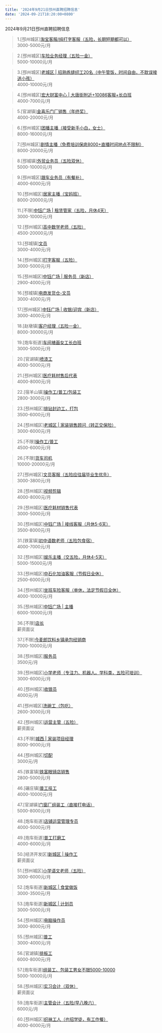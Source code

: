 ```yaml
---
title: '2024年9月21日邳州直聘招聘信息'
date: '2024-09-21T18:20:00+0800'
---
```

2024年9月21日邳州直聘招聘信息
<!--more-->
>1.[邳州城区][淘宝客服/纯打字客服（五险，长期短期都可以）](https://www.pizhouzhipin.com/job/36818)<br>
>3000-5000元/月

>2.[邳州城区][车险业务经理（五险一金）](https://www.pizhouzhipin.com/job/21289)<br>
>5000-10000元/月

>3.[邳州城区][老城区 | 招熟练缝纫工20名（中午管饭，时间自由，不耽误接送小孩）](https://www.pizhouzhipin.com/job/36976)<br>
>4000-10000元/月

>4.[邳州城区][宏大财富中心 | 大唐街附近+10086客服+长白班](https://www.pizhouzhipin.com/job/22961)<br>
>4000-7000元/月

>5.[官湖镇][金喜乐门厂销售（年终奖）](https://www.pizhouzhipin.com/job/20187)<br>
>4000-20000元/月

>6.[邳州城区][团播主播（接受新手小白，女士）](https://www.pizhouzhipin.com/job/36473)<br>
>8000-16000元/月

>7.[邳州城区][剧情主播（免费培训保底8000+直播时间地点不限制）](https://www.pizhouzhipin.com/job/37494)<br>
>8000-20000元/月

>8.[邳城镇][外贸业务员（五险双休）](https://www.pizhouzhipin.com/job/36738)<br>
>5000-10000元/月

>9.[邳州城区][跟车业务员（有餐补）](https://www.pizhouzhipin.com/job/32711)<br>
>4000-6000元/月

>10.[邳州城区][居家主播（宝妈班）](https://www.pizhouzhipin.com/job/37493)<br>
>8000-20000元/月

>11.[不限][中钰广场 | 租赁管家（五险，月休4天）](https://www.pizhouzhipin.com/job/36443)<br>
>3000-10000元/月

>12.[邳州城区][高中数学老师（五险）](https://www.pizhouzhipin.com/job/37163)<br>
>4500-20000元/月

>13.[邳城镇][文员](https://www.pizhouzhipin.com/job/37482)<br>
>3000-4000元/月

>14.[邳州城区][打字客服（五险）](https://www.pizhouzhipin.com/job/37502)<br>
>3000-5000元/月

>15.[邳州城区][中钰广场 | 服务员（新店）](https://www.pizhouzhipin.com/job/37512)<br>
>2900-4000元/月

>16.[邳城镇][电商发货仓-文员](https://www.pizhouzhipin.com/job/37109)<br>
>3000-4000元/月

>17.[邳州城区][中钰广场 | 收银/迎宾（新店）](https://www.pizhouzhipin.com/job/37511)<br>
>3000-4000元/月

>18.[赵墩镇][客户经理（五险一金）](https://www.pizhouzhipin.com/job/37041)<br>
>8000-30000元/月

>19.[炮车街道][车间裱画女工长白班](https://www.pizhouzhipin.com/job/27254)<br>
>3000-5000元/月

>20.[官湖镇][喷漆工](https://www.pizhouzhipin.com/job/37527)<br>
>4000-5000元/月

>21.[邳州城区][医疗耗材售后代表](https://www.pizhouzhipin.com/job/28147)<br>
>4000-8000元/月

>22.[宿羊山镇][操作工/普工/包装工](https://www.pizhouzhipin.com/job/37528)<br>
>2800-3000元/月

>23.[邳州城区][排钻封边工，打包](https://www.pizhouzhipin.com/job/19453)<br>
>3500-6000元/月

>24.[邳州城区][老城区 | 家装销售顾问（转正交保险）](https://www.pizhouzhipin.com/job/34954)<br>
>3000-6000元/月

>25.[不限][操作工/普工](https://www.pizhouzhipin.com/job/2368)<br>
>4500-6000元/月

>26.[不限][货车司机](https://www.pizhouzhipin.com/job/31255)<br>
>10000-20000元/月

>27.[邳州城区][文员客服（五险应往届毕业生优先）](https://www.pizhouzhipin.com/job/36965)<br>
>3000-3800元/月

>28.[邳州城区][视频剪辑](https://www.pizhouzhipin.com/job/37266)<br>
>4000-8000元/月

>29.[邳州城区][医疗耗材销售代表](https://www.pizhouzhipin.com/job/29793)<br>
>3000-5000元/月

>30.[邳州城区][中钰广场 | 接线客服（月休5-6天）](https://www.pizhouzhipin.com/job/37479)<br>
>3500-8000元/月

>31.[铁富镇][初中语数老师（五险包食宿）](https://www.pizhouzhipin.com/job/36032)<br>
>4000-7000元/月

>32.[邳州城区][娱乐主播（交五险，月休4-5天）](https://www.pizhouzhipin.com/job/36359)<br>
>5000-15000元/月

>33.[邳州城区][中石化加油客服（节假日全休）](https://www.pizhouzhipin.com/job/30514)<br>
>2500-6000元/月

>34.[邳州城区][坐班车险客服（单休，法定节假日全休）](https://www.pizhouzhipin.com/job/30881)<br>
>4000-10000元/月

>35.[邳州城区][中钰广场 | 主播](https://www.pizhouzhipin.com/job/37064)<br>
>6000-10000元/月

>36.[不限][店长](https://www.pizhouzhipin.com/job/33967)<br>
>薪资面议

>37.[不限][今麦郎饮料乡镇承包经销商](https://www.pizhouzhipin.com/job/24537)<br>
>7000-10000元/月

>38.[邳州城区][服务员](https://www.pizhouzhipin.com/job/37015)<br>
>3500元/月

>39.[邳州城区][小学老师（专注力、机器人。学科类，五险可培训）](https://www.pizhouzhipin.com/job/33789)<br>
>3000-6000元/月

>40.[邳州城区][收银员](https://www.pizhouzhipin.com/job/37505)<br>
>4000元/月

>41.[邳州城区][洗碗工（包吃）](https://www.pizhouzhipin.com/job/17864)<br>
>2600-3000元/月

>42.[邳州城区][运营主管（五险）](https://www.pizhouzhipin.com/job/33809)<br>
>薪资面议

>43.[不限][城西 | 家装项目经理](https://www.pizhouzhipin.com/job/34754)<br>
>8000-9000元/月

>44.[邳州城区][切配](https://www.pizhouzhipin.com/job/31763)<br>
>3000元/月

>45.[铁富镇][铁富眼镜店销售](https://www.pizhouzhipin.com/job/37499)<br>
>2800-5000元/月

>46.[碾庄镇][普工技工](https://www.pizhouzhipin.com/job/36305)<br>
>4000-10000元/月

>47.[官湖镇][门窗厂组装工（直接打电话）](https://www.pizhouzhipin.com/job/21776)<br>
>5000-8000元/月

>48.[炮车街道][店铺运营管理专员](https://www.pizhouzhipin.com/job/36284)<br>
>4000-5000元/月

>49.[炮车街道][普工打磨工](https://www.pizhouzhipin.com/job/37343)<br>
>4000-6000元/月

>50.[经济开发区][新城区 | 操作工](https://www.pizhouzhipin.com/job/31802)<br>
>薪资面议

>51.[邳州城区][小学语文老师（五险）](https://www.pizhouzhipin.com/job/35337)<br>
>3000-6000元/月

>52.[炮车街道][新城区 | 食堂做饭](https://www.pizhouzhipin.com/job/37501)<br>
>3000-3500元/月

>53.[炮车街道][新城区 | 计划员](https://www.pizhouzhipin.com/job/37496)<br>
>3000-5000元/月

>54.[邳州城区][电脑操作员](https://www.pizhouzhipin.com/job/37495)<br>
>3000-8000元/月

>55.[邳州城区][普工](https://www.pizhouzhipin.com/job/37525)<br>
>3000-4000元/月

>56.[官湖镇][排板工](https://www.pizhouzhipin.com/job/33864)<br>
>6000-8000元/月

>57.[炮车街道][组装工、包装工男女不限5000-10000](https://www.pizhouzhipin.com/job/36719)<br>
>5000-10000元/月

>58.[邳州城区][实习会计（双休）](https://www.pizhouzhipin.com/job/34671)<br>
>薪资面议

>59.[炮车街道][主管会计（五险/早八晚六）](https://www.pizhouzhipin.com/job/35639)<br>
>6000元/月

>60.[邳州城区][织袜工人（也招学徒，有工作餐）](https://www.pizhouzhipin.com/job/27302)<br>
>4000-6000元/月


